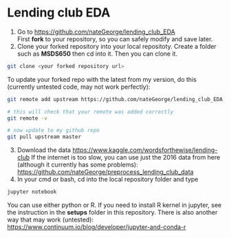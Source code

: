 # Lending club EDA

1. Go to https://github.com/nateGeorge/lending_club_EDA    
First **fork** to your repository, so you can safely modify and save later.
2. Clone your forked repository into your local repositoty. Create a folder such as **MSDS650** then cd into it. Then you can clone it.
```bash
git clone <your forked repository url>
```

To update your forked repo with the latest from my version, do this (currently untested code, may not work perfectly):

```bash
git remote add upstream https://github.com/nateGeorge/lending_club_EDA.git

# this will check that your remote was added correctly
git remote -v

# now update to my github repo
git pull upstream master
```

3. Download the data
https://www.kaggle.com/wordsforthewise/lending-club
If the internet is too slow, you can use just the 2016 data from here (although it currently has some problems): https://github.com/nateGeorge/preprocess_lending_club_data    
4. In your cmd or bash, cd into the local repository folder and type
```bash
jupyter notebook
```
You can use either python or R.
If you need to install R kernel in jupyter, see the instruction in the **setups** folder in this repository.
There is also another way that may work (untested): https://www.continuum.io/blog/developer/jupyter-and-conda-r
